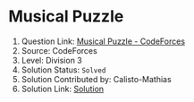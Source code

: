 # Musical Puzzle

1. Question Link: [Musical Puzzle - CodeForces](https://codeforces.com/contest/1833/problem/A)
2. Source: CodeForces
3. Level: Division 3
4. Solution Status: <code>Solved</code>
5. Solution Contributed by: Calisto-Mathias
6. Solution Link: [Solution](https://github.com/PranavBhatP/cp_problems/blob/main/Calisto/Solutions/MusicalPuzzle/MusicalPuzzle.cpp)

